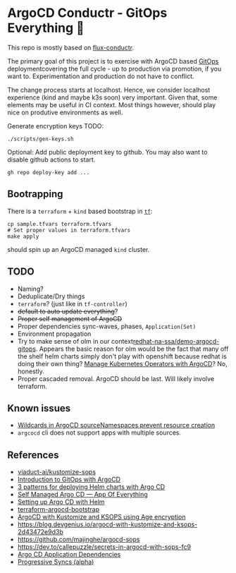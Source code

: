 # ArgoCD Conductr - GitOps Everything 🧪

This repo is mostly based on [flux-conductr](https://github.com/deas/flux-conductr).

The primary goal of this project is to exercise with ArgoCD based [GitOps](https://gitops.tech) deploymentcovering the full cycle - up to production via promotion, if you want to. Experimentation and production do not have to conflict.

The change process starts at localhost. Hence, we consider localhost experience (kind and maybe k3s soon) very important. Given that, some elements may be useful in CI context. Most things however, should play nice on produtive environments as well.

Generate encryption keys TODO:

```shell
./scripts/gen-keys.sh
```

Optional: Add public deployment key to github. You may also want to disable github actions to start.
```
gh repo deploy-key add ...
```

## Bootrapping

There is a `terraform` + `kind` based bootstrap in [`tf`](./tf):

```shell
cp sample.tfvars terraform.tfvars
# Set proper values in terraform.tfvars
make apply
```
should spin up an ArgoCD managed `kind` cluster.

## TODO
- Naming?
- Deduplicate/Dry things
- `terraform`? (just like in `tf-controller`)
- ~~default to auto update everything~~?
- ~~Proper self management of ArgoCD~~
- Proper dependencies sync-waves, phases, `Application(Set)`
- Environment propagation
- Try to make sense of olm in our context[redhat-na-ssa/demo-argocd-gitops](https://github.com/redhat-na-ssa/demo-argocd-gitops). Appears the basic reason for olm would be the fact that many off the shelf helm charts simply don't play with openshift because redhat is doing their own thing? [Manage Kubernetes Operators with ArgoCD](https://piotrminkowski.com/2023/05/05/manage-kubernetes-operators-with-argocd/)? No, honestly.
- Proper cascaded removal. ArgoCD should be last. Will likely involve terraform. 

## Known issues
- [Wildcards in ArgoCD sourceNamespaces prevent resource creation ](https://github.com/argoproj-labs/argocd-operator/issues/849)
- `argcocd` cli does not support apps with multiple sources.


## References
- [viaduct-ai/kustomize-sops](https://github.com/viaduct-ai/kustomize-sops)
- [Introduction to GitOps with ArgoCD](https://blog.codecentric.de/gitops-argocd)
- [3 patterns for deploying Helm charts with Argo CD](https://developers.redhat.com/articles/2023/05/25/3-patterns-deploying-helm-charts-argocd?sc_cid=7013a0000034Yq3AAE)
- [Self Managed Argo CD — App Of Everything](https://medium.com/devopsturkiye/self-managed-argo-cd-app-of-everything-a226eb100cf0)
- [Setting up Argo CD with Helm](https://www.arthurkoziel.com/setting-up-argocd-with-helm/)
- [terraform-argocd-bootstrap](https://github.com/iits-consulting/terraform-argocd-bootstrap)
- [ArgoCD with Kustomize and KSOPS using Age encryption](https://vikaspogu.dev/blog/argo-operator-ksops-age/)
- https://blog.devgenius.io/argocd-with-kustomize-and-ksops-2d43472e9d3b
- https://github.com/majinghe/argocd-sops
- https://dev.to/callepuzzle/secrets-in-argocd-with-sops-fc9
- [Argo CD Application Dependencies](https://codefresh.io/blog/argo-cd-application-dependencies/)
- [Progressive Syncs (alpha)](https://argo-cd.readthedocs.io/en/stable/operator-manual/applicationset/Progressive-Syncs/)
